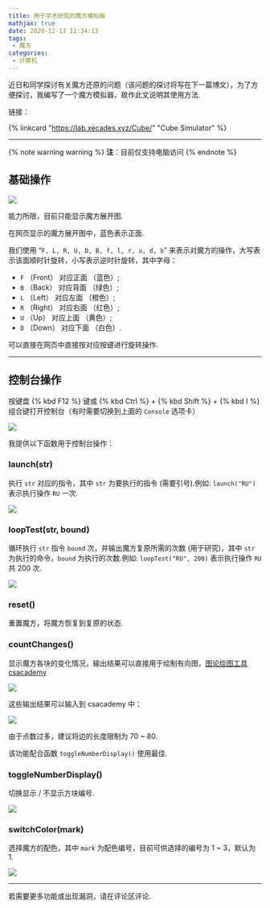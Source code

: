 ```yaml
---
title: 用于学术研究的魔方模拟器
mathjax: true
date: 2020-12-13 11:34:13
tags:
 - 魔方
categories:
 - 计算机
---
```


近日和同学探讨有关魔方还原的问题（该问题的探讨将写在下一篇博文），为了方便探讨，我编写了一个魔方模拟器，故作此文说明其使用方法.

链接：

{% linkcard "https://lab.xecades.xyz/Cube/" "Cube Simulator" %}

<!-- more -->

---

{% note warning warning %}
**注**：目前仅支持电脑访问
{% endnote %}

## 基础操作

![](/assets/CubeSimulator-pic1.png)

能力所限，目前只能显示魔方展开图.

在网页显示的魔方展开图中，蓝色表示正面.

我们使用 “`F, L, R, U, D, B, f, l, r, u, d, b`” 来表示对魔方的操作，大写表示该面顺时针旋转，小写表示逆时针旋转，其中字母：

 - `F` （Front） 对应正面 （蓝色）;
 - `B` （Back） 对应背面 （绿色）;
 - `L` （Left） 对应左面 （橙色）;
 - `R` （Right） 对应右面 （红色）;
 - `U` （Up） 对应上面 （黄色）;
 - `D` （Down） 对应下面 （白色）.

可以直接在网页中直接按对应按键进行旋转操作.

---

## 控制台操作

按键盘 {% kbd F12 %} 键或 {% kbd Ctrl %} + {% kbd Shift %} + {% kbd I %} 组合键打开控制台（有时需要切换到上面的 `Console` 选项卡）

![](/assets/CubeSimulator-pic2.png)

我提供以下函数用于控制台操作：

### launch(str)

执行 `str` 对应的指令，其中 `str` 为要执行的指令 (需要引号).例如: `launch("RU")` 表示执行操作 `RU` 一次.

![](/assets/CubeSimulator-pic3.png)

### loopTest(str, bound)

循环执行 `str` 指令 `bound` 次，并输出魔方复原所需的次数 (用于研究)，其中 `str` 为执行的命令，`bound` 为执行的次数.例如: `loopTest("RU", 200)` 表示执行操作 `RU` 共 200 次.

![](/assets/CubeSimulator-pic4.png)

### reset()

重置魔方，将魔方恢复到复原的状态.

### countChanges()

显示魔方各块的变化情况，输出结果可以直接用于绘制有向图，[图论绘图工具 csacademy](https://csacademy.com/app/graph_editor/)

![](/assets/CubeSimulator-pic5.png)

这些输出结果可以输入到 csacademy 中：

![](/assets/CubeSimulator-pic6.png)

由于点数过多，建议将边的长度限制为 70 ~ 80.

该功能配合函数 `toggleNumberDisplay()` 使用最佳.

### toggleNumberDisplay()

切换显示 / 不显示方块编号.

![](/assets/CubeSimulator-pic7.png)

### switchColor(mark)

选择魔方的配色，其中 `mark` 为配色编号，目前可供选择的编号为 1 ~ 3，默认为 1.

![](/assets/CubeSimulator-pic8.png)

---

若需要更多功能或出现漏洞，请在评论区评论.